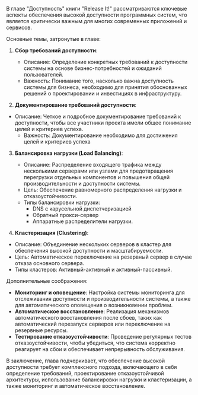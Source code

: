 В главе "Доступность" книги "Release It!" рассматриваются ключевые аспекты обеспечения высокой доступности программных систем, что является критически важным для многих современных приложений и сервисов.

Основные темы, затронутые в главе:

1.  **Сбор требований доступности**:
    * Описание: Определение конкретных требований к доступности системы на основе бизнес-потребностей и ожиданий пользователей.
    * Важность: Понимание того, насколько важна доступность системы для бизнеса, необходимо для принятия обоснованных решений о проектировании и инвестициях в инфраструктуру.

2.  **Документирование требований доступности**:

* Описание: Четкое и подробное документирование требований к доступности, чтобы все участники проекта имели общее понимание целей и критериев успеха.
  * Важность: Документирование необходимо для достижения целей и критериев успеха

3. **Балансировка нагрузки (Load Balancing)**:
   * Описание: Распределение входящего трафика между несколькими серверами или узлами для предотвращения перегрузки отдельных компонентов и повышения общей производительности и доступности системы.
   * Цель: Обеспечение равномерного распределения нагрузки и отказоустойчивости.
   * Типы балансировки нагрузки:
     * DNS с карусельной диспетчеризацией
     * Обратный прокси-сервер
     * Аппаратные распределители нагрузки.

4.  **Кластеризация (Clustering)**:
   * Описание: Объединение нескольких серверов в кластер для обеспечения высокой доступности и масштабируемости.
   * Цель: Автоматическое переключение на резервный сервер в случае отказа основного сервера.
   * Типы кластеров: Активный-активный и активный-пассивный.

Дополнительные соображения:

*   **Мониторинг и оповещение**: Настройка системы мониторинга для отслеживания доступности и производительности системы, а также для автоматического оповещения о возникновении проблем.
*   **Автоматическое восстановление**: Реализация механизмов автоматического восстановления после сбоев, таких как автоматический перезапуск серверов или переключение на резервные ресурсы.
*   **Тестирование отказоустойчивости**: Проведение регулярных тестов отказоустойчивости, чтобы убедиться, что система корректно реагирует на сбои и обеспечивает непрерывность обслуживания.

В заключение, глава подчеркивает, что обеспечение высокой доступности требует комплексного подхода, включающего в себя определение требований, проектирование отказоустойчивой архитектуры, использование балансировки нагрузки и кластеризации, а также мониторинг и автоматическое восстановление.

